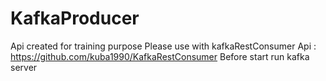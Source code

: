 # KafkaProducer
Api created for training purpose
Please use with kafkaRestConsumer Api : https://github.com/kuba1990/KafkaRestConsumer
Before start run kafka server
